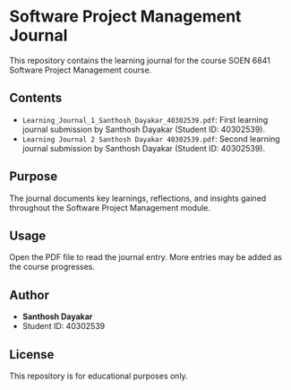 # Software Project Management Journal

This repository contains the learning journal for the course SOEN 6841 Software Project Management course.

## Contents
- `Learning_Journal_1_Santhosh_Dayakar_40302539.pdf`: First learning journal submission by Santhosh Dayakar (Student ID: 40302539).
- `Learning Journal 2 Santhosh Dayakar 40302539.pdf`: Second learning journal submission by Santhosh Dayakar (Student ID: 40302539).

## Purpose
The journal documents key learnings, reflections, and insights gained throughout the Software Project Management module.

## Usage
Open the PDF file to read the journal entry. More entries may be added as the course progresses.

## Author
- **Santhosh Dayakar**
- Student ID: 40302539

## License
This repository is for educational purposes only.

